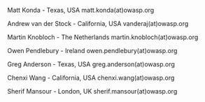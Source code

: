 Matt Konda - Texas, USA matt.konda(at)owasp.org

Andrew van der Stock - California, USA vanderaj(at)owasp.org

Martin Knobloch - The Netherlands martin.knobloch(at)owasp.org

Owen Pendlebury - Ireland owen.pendlebury(at)owasp.org

Greg Anderson - Texas, USA greg.anderson(at)owasp.org

Chenxi Wang - California, USA chenxi.wang(at)owasp.org

Sherif Mansour - London, UK sherif.mansour(at)owasp.org